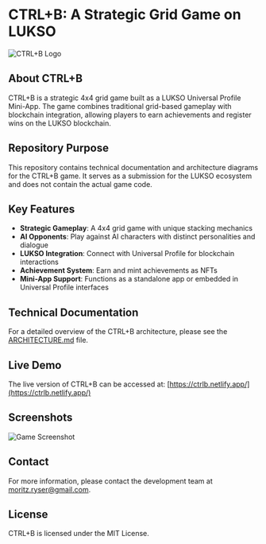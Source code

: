 # CTRL+B: A Strategic Grid Game on LUKSO

![CTRL+B Logo](https://raw.githubusercontent.com/mtwofiveoone/ctrlb/main/public/Ctrl%2BBanner.png)

## About CTRL+B

CTRL+B is a strategic 4x4 grid game built as a LUKSO Universal Profile Mini-App. The game combines traditional grid-based gameplay with blockchain integration, allowing players to earn achievements and register wins on the LUKSO blockchain.

## Repository Purpose

This repository contains technical documentation and architecture diagrams for the CTRL+B game. It serves as a submission for the LUKSO ecosystem and does not contain the actual game code.

## Key Features

- **Strategic Gameplay**: A 4x4 grid game with unique stacking mechanics
- **AI Opponents**: Play against AI characters with distinct personalities and dialogue
- **LUKSO Integration**: Connect with Universal Profile for blockchain interactions
- **Achievement System**: Earn and mint achievements as NFTs
- **Mini-App Support**: Functions as a standalone app or embedded in Universal Profile interfaces

## Technical Documentation

For a detailed overview of the CTRL+B architecture, please see the [ARCHITECTURE.md](./ARCHITECTURE.md) file.

## Live Demo

The live version of CTRL+B can be accessed at: [https://ctrlb.netlify.app/](https://ctrlb.netlify.app/)

## Screenshots

![Game Screenshot](https://raw.githubusercontent.com/mtwofiveoone/ctrlb/main/public/Ctrl%2BSquareLogo.png)

## Contact

For more information, please contact the development team at [moritz.ryser@gmail.com](mailto:moritz.ryser@gmail.com).

## License

CTRL+B is licensed under the MIT License.
